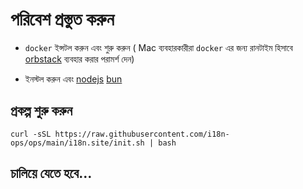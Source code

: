 # পরিবেশ প্রস্তুত করুন

* `docker` ইন্সটল করুন এবং শুরু করুন ( Mac ব্যবহারকারীরা `docker` এর জন্য রানটাইম হিসাবে [orbstack](https://orbstack.dev) ব্যবহার করার পরামর্শ দেন)

* ইনস্টল করুন এবং [nodejs](https://nodejs.org/en/download/package-manager) [bun](https://bun.sh/docs/installation)

## প্রকল্প শুরু করুন

```
curl -sSL https://raw.githubusercontent.com/i18n-ops/ops/main/i18n.site/init.sh | bash
```

## চালিয়ে যেতে হবে…